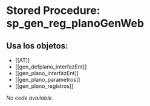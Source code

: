 # Stored Procedure: sp_gen_reg_planoGenWeb

## Usa los objetos:
- [[AT]]
- [[gen_defplano_interfazEnt]]
- [[gen_plano_interfazEnt]]
- [[gen_plano_parametros]]
- [[gen_plano_registros]]

*No code available.*
